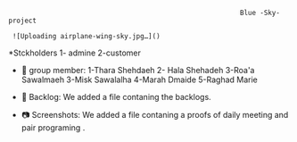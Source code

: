                                                               Blue -Sky- project  
                                                              
     ![Uploading airplane-wing-sky.jpg…]()
 
                                                  
*Stckholders
1- admine
2-customer

* 🤝 group member:
1-Thara Shehdaeh
2- Hala Shehadeh 
3-Roa'a Sawalmaeh
3-Misk Sawalalha
4-Marah Dmaide
5-Raghad Marie

* 📘 Backlog:
We added a file contaning the backlogs.

* 📷 Screenshots:
We added a file contaning a proofs of daily meeting and pair programing .







